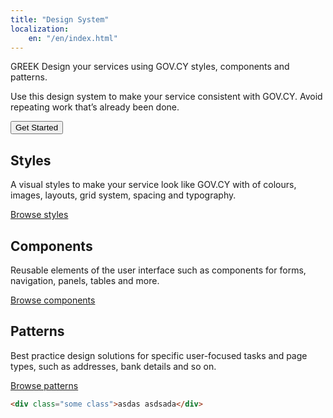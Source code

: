 ```yaml
---
title: "Design System"
localization: 
    en: "/en/index.html"
---
```

GREEK
Design your services using GOV.CY styles, components and patterns.

Use this design system to make your service consistent with GOV.CY. Avoid repeating work that’s already been done.

<button type="button" class="govcy-btn-primary" onclick="window.location='getting_started/'">Get Started</button>  

<div class="container-md">
    <div class="row">
        <div class="col-md-4">
            <h2>Styles</h2>
                <p>A visual styles to make your service look like GOV.CY with of colours, images, layouts, grid system, spacing and typography. </p>
                <p><a href="styles/">Browse styles</a></p>
        </div>
    <div class="col-md-4">
        <h2>Components</h2>
            <p>Reusable elements of the user interface such as components for forms, navigation, panels, tables and more.</p>
    <p><a href="#">Browse components</a></p>
    </div>
    <div class="col-md-4">
    <h2>Patterns</h2>
    <p>Best practice design solutions for specific user-focused tasks and page types, such as addresses, bank details and so on.</p>
    <p><a href="#">Browse patterns</a></p>
    </div>
    </div>
</div>

```html
<div class="some class">asdas asdsada</div>
```